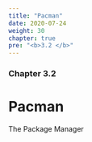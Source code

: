 ```yaml
---
title: "Pacman"
date: 2020-07-24
weight: 30
chapter: true
pre: "<b>3.2 </b>"
---
```


### Chapter 3.2

# Pacman

The Package Manager
